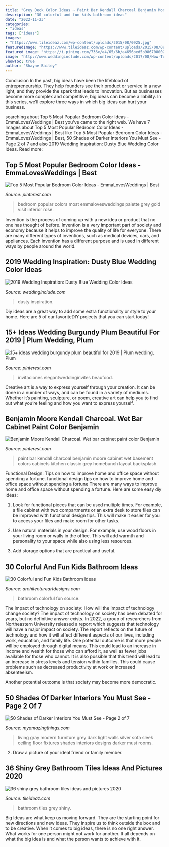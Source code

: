 ```yaml
---
title: "Grey Deck Color Ideas ~ Paint Bar Kendall Charcoal Benjamin Moore Cabinet Wet Basement Colors Cabinets Kitchen Classic Grey Homebunch Layout Backsplash"
description: "30 colorful and fun kids bathroom ideas"
date: "2022-11-23"
categories:
- "ideas"
tags: ["ideas"]
images:
- "https://www.tileideaz.com/wp-content/uploads/2015/08/0925.jpg"
featuredImage: "https://www.tileideaz.com/wp-content/uploads/2015/08/0925.jpg"
featured_image: "https://i.pinimg.com/736x/a4/65/6b/a4656bed5b9867080023840a6f633edd.jpg"
image: "http://www.weddinginclude.com/wp-content/uploads/2017/08/How-To-Create-A-Beautiful-Dusty-Blue-Wedding.jpg"
ShowToc: true
author: "Shayne Bailey"
---
```



Conclusion
In the past, big ideas have been the lifeblood of entrepreneurship. They help founders see their product or service in a new light, and they provide the spark that leads to innovation. But as businesses become more complex and competitive, big ideas can become a liability. In this series, we’ll explore three ways in which big ideas can hurt your business.

	

		
searching about Top 5 Most Popular Bedroom Color Ideas - EmmaLovesWeddings | Best you've came to the right web. We have 7 Images about Top 5 Most Popular Bedroom Color Ideas - EmmaLovesWeddings | Best like Top 5 Most Popular Bedroom Color Ideas - EmmaLovesWeddings | Best, 50 Shades of Darker Interiors You Must See - Page 2 of 7 and also 2019 Wedding Inspiration: Dusty Blue Wedding Color Ideas. Read more:
		
    
## Top 5 Most Popular Bedroom Color Ideas - EmmaLovesWeddings | Best

<img loading=lazy src="https://i.pinimg.com/736x/35/e4/9c/35e49caa602f8a1c09cadf7228ad9642.jpg" onerror="this.onerror=null;this.src='https://tse4.mm.bing.net/th?id=OIP.uQYbBSuCJXzfLKbQA9ZsAgHaLO&amp;pid=15.1';" alt="Top 5 Most Popular Bedroom Color Ideas - EmmaLovesWeddings | Best">

_Source: pinterest.com_

>bedroom popular colors most emmalovesweddings palette grey gold visit interior rose. 

	

Invention is the process of coming up with a new idea or product that no one has thought of before. Invention is a very important part of society and economy because it helps to improve the quality of life for everyone. There are many different types of inventions, such as medical devices, cars, and appliances. Each invention has a different purpose and is used in different ways by people around the world.

    
## 2019 Wedding Inspiration: Dusty Blue Wedding Color Ideas

<img loading=lazy src="http://www.weddinginclude.com/wp-content/uploads/2017/08/How-To-Create-A-Beautiful-Dusty-Blue-Wedding.jpg" onerror="this.onerror=null;this.src='https://tse2.mm.bing.net/th?id=OIP.3Bc2sMpiIbn-xT5Yfx5eBAHaKD&amp;pid=15.1';" alt="2019 Wedding Inspiration: Dusty Blue Wedding Color Ideas">

_Source: weddinginclude.com_

>dusty inspiration. 

	

Diy ideas are a great way to add some extra functionality or style to your home. Here are 5 of our favoriteDIY projects that you can start today!

    
## 15+ Ideas Wedding Burgundy Plum Beautiful For 2019 | Plum Wedding, Plum

<img loading=lazy src="https://i.pinimg.com/736x/a4/65/6b/a4656bed5b9867080023840a6f633edd.jpg" onerror="this.onerror=null;this.src='https://tse4.mm.bing.net/th?id=OIP.HpGWVJljeRsYO1VM8Y3Q3gAAAA&amp;pid=15.1';" alt="15+ ideas wedding burgundy plum beautiful for 2019 | Plum wedding, Plum">

_Source: pinterest.com_

>invitaciones elegantweddinginvites beaufood. 

	

Creative art is a way to express yourself through your creation. It can be done in a number of ways, and can be found in a variety of mediums. Whether it’s painting, sculpture, or poem, creative art can help you to find out what you’re feeling and how you want to express yourself.

    
## Benjamin Moore Kendall Charcoal. Wet Bar Cabinet Paint Color Benjamin

<img loading=lazy src="https://i.pinimg.com/736x/5f/61/95/5f6195a9bf75355043cad938baa35452.jpg" onerror="this.onerror=null;this.src='https://tse2.mm.bing.net/th?id=OIP.wJm9fcdV6mVWzSZ_D05wUAHaLG&amp;pid=15.1';" alt="Benjamin Moore Kendall Charcoal. Wet bar cabinet paint color Benjamin">

_Source: pinterest.com_

>paint bar kendall charcoal benjamin moore cabinet wet basement colors cabinets kitchen classic grey homebunch layout backsplash. 

	

Functional Design: Tips on how to improve home and office space without spending a fortune.
functional design tips on how to improve home and office space without spending a fortune
There are many ways to improve home and office space without spending a fortune. Here are some easy diy ideas:

1. Look for functional pieces that can be used multiple times. For example, a file cabinet with two compartments or an extra desk to store files can be improved with functional design tips. This will make it easier for you to access your files and make room for other tasks.

2. Use natural materials in your design. For example, use wood floors in your living room or walls in the office. This will add warmth and personality to your space while also using less resources.

3. Add storage options that are practical and useful.

    
## 30 Colorful And Fun Kids Bathroom Ideas

<img loading=lazy src="https://www.architectureartdesigns.com/wp-content/uploads/2013/07/87-630x945.jpg" onerror="this.onerror=null;this.src='https://tse4.mm.bing.net/th?id=OIP.oPN0-6o7bp5EvN88LHu3jQHaLH&amp;pid=15.1';" alt="30 Colorful and Fun Kids Bathroom Ideas">

_Source: architectureartdesigns.com_

>bathroom colorful fun source. 

	

The impact of technology on society: How will the impact of technology change society?
The impact of technology on society has been debated for years, but no definitive answer exists. In 2022, a group of researchers from Northeastern University released a report which suggests that technology will have a major impact on society. The report reflects on the future of technology and how it will affect different aspects of our lives, including work, education, and family life. 
One potential outcome is that more people will be employed through digital means. This could lead to an increase in income and wealth for those who can afford it, as well as fewer jobs available for those who cannot. It is also possible that this trend will lead to an increase in stress levels and tension within families. This could cause problems such as decreased productivity at work or increased absenteeism. 

Another potential outcome is that society may become more democratic.

    
## 50 Shades Of Darker Interiors You Must See - Page 2 Of 7

<img loading=lazy src="http://myamazingthings.com/wp-content/uploads/2017/01/dark-grey-living-room-furniture-74-stylish-mod.jpg" onerror="this.onerror=null;this.src='https://tse1.mm.bing.net/th?id=OIP.vgxtJEpIUbti4MLnO0BnqgHaE7&amp;pid=15.1';" alt="50 Shades of Darker Interiors You Must See - Page 2 of 7">

_Source: myamazingthings.com_

>living gray modern furniture grey dark light walls silver sofa sleek ceiling floor fixtures shades interiors designs darker must rooms. 

	

2. Draw a picture of your ideal friend or family member.

    
## 36 Shiny Grey Bathroom Tiles Ideas And Pictures 2020

<img loading=lazy src="https://www.tileideaz.com/wp-content/uploads/2015/08/0925.jpg" onerror="this.onerror=null;this.src='https://tse4.mm.bing.net/th?id=OIP.GRxaOf-NnWPQzpyHalZ3fAAAAA&amp;pid=15.1';" alt="36 shiny grey bathroom tiles ideas and pictures 2020">

_Source: tileideaz.com_

>bathroom tiles grey shiny. 

	

Big Ideas are what keep us moving forward. They are the starting point for new directions and new ideas. They inspire us to think outside the box and to be creative. When it comes to big ideas, there is no one right answer. What works for one person might not work for another. It all depends on what the big idea is and what the person wants to achieve with it.

